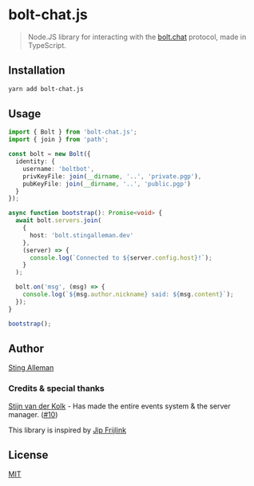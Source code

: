 # bolt-chat.js

> Node.JS library for interacting with the [bolt.chat](https://github.com/bolt-chat/bolt.chat) protocol, made in TypeScript.

## Installation

```bash
yarn add bolt-chat.js
```

## Usage

```typescript
import { Bolt } from 'bolt-chat.js';
import { join } from 'path';

const bolt = new Bolt({
  identity: {
    username: 'boltbot',
    privKeyFile: join(__dirname, '..', 'private.pgp'),
    pubKeyFile: join(__dirname, '..', 'public.pgp')
  }
});

async function bootstrap(): Promise<void> {
  await bolt.servers.join(
    {
      host: 'bolt.stingalleman.dev'
    },
    (server) => {
      console.log(`Connected to ${server.config.host}!`);
    }
  );

  bolt.on('msg', (msg) => {
    console.log(`${msg.author.nickname} said: ${msg.content}`);
  });
}

bootstrap();

```

## Author

[Sting Alleman](https://github.com/stingalleman)

### Credits & special thanks

[Stijn van der Kolk](https://github.com/stijnvdkolk/) - Has made the entire events system & the server manager. ([#10](https://github.com/stingalleman/bolt-chat.js/pull/10))

This library is inspired by [Jip Frijlink](https://github.com/jipFr)

## License

[MIT](https://github.com/stingalleman/bolt.js/blob/develop/LICENSE)
